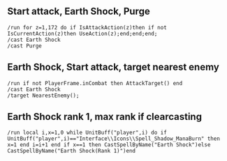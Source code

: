 ## Start attack, Earth Shock, Purge
```
/run for z=1,172 do if IsAttackAction(z)then if not IsCurrentAction(z)then UseAction(z);end;end;end;
/cast Earth Shock
/cast Purge
```
 

## Earth Shock, Start attack, target nearest enemy
```
/run if not PlayerFrame.inCombat then AttackTarget() end
/cast Earth Shock
/target NearestEnemy();
```
 

## Earth Shock rank 1, max rank if clearcasting
```
/run local i,x=1,0 while UnitBuff("player",i) do if UnitBuff("player",i)=="Interface\\Icons\\Spell_Shadow_ManaBurn" then x=1 end i=i+1 end if x==1 then CastSpellByName("Earth Shock")else CastSpellByName("Earth Shock(Rank 1)")end
```